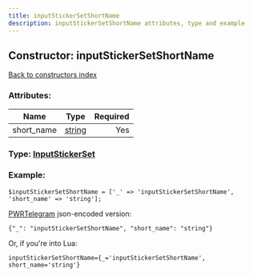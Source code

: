 ```yaml
---
title: inputStickerSetShortName
description: inputStickerSetShortName attributes, type and example
---
```

## Constructor: inputStickerSetShortName  
[Back to constructors index](index.md)



### Attributes:

| Name     |    Type       | Required |
|----------|:-------------:|---------:|
|short\_name|[string](../types/string.md) | Yes|



### Type: [InputStickerSet](../types/InputStickerSet.md)


### Example:

```
$inputStickerSetShortName = ['_' => 'inputStickerSetShortName', 'short_name' => 'string'];
```  

[PWRTelegram](https://pwrtelegram.xyz) json-encoded version:

```
{"_": "inputStickerSetShortName", "short_name": "string"}
```


Or, if you're into Lua:  


```
inputStickerSetShortName={_='inputStickerSetShortName', short_name='string'}

```


